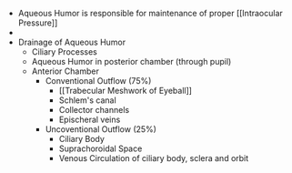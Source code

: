 - Aqueous Humor is responsible for maintenance of proper [[Intraocular Pressure]]
-
- Drainage of Aqueous Humor
	- Ciliary Processes
	- Aqueous Humor in posterior chamber (through pupil)
	- Anterior Chamber
		- Conventional Outflow (75%)
			- [[Trabecular Meshwork of Eyeball]]
			- Schlem's canal
			- Collector channels
			- Epischeral veins
		- Uncoventional Outflow (25%)
			- Ciliary Body
			- Suprachoroidal Space
			- Venous Circulation of ciliary body, sclera and orbit